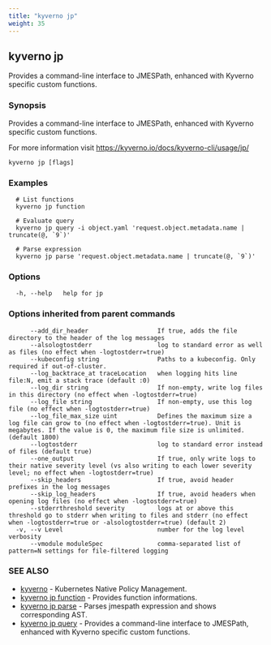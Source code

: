 ```yaml
---
title: "kyverno jp"
weight: 35
---
```

## kyverno jp

Provides a command-line interface to JMESPath, enhanced with Kyverno specific custom functions.

### Synopsis

Provides a command-line interface to JMESPath, enhanced with Kyverno specific custom functions.

  For more information visit https://kyverno.io/docs/kyverno-cli/usage/jp/

```
kyverno jp [flags]
```

### Examples

```
  # List functions
  kyverno jp function

  # Evaluate query
  kyverno jp query -i object.yaml 'request.object.metadata.name | truncate(@, `9`)'

  # Parse expression
  kyverno jp parse 'request.object.metadata.name | truncate(@, `9`)'
```

### Options

```
  -h, --help   help for jp
```

### Options inherited from parent commands

```
      --add_dir_header                   If true, adds the file directory to the header of the log messages
      --alsologtostderr                  log to standard error as well as files (no effect when -logtostderr=true)
      --kubeconfig string                Paths to a kubeconfig. Only required if out-of-cluster.
      --log_backtrace_at traceLocation   when logging hits line file:N, emit a stack trace (default :0)
      --log_dir string                   If non-empty, write log files in this directory (no effect when -logtostderr=true)
      --log_file string                  If non-empty, use this log file (no effect when -logtostderr=true)
      --log_file_max_size uint           Defines the maximum size a log file can grow to (no effect when -logtostderr=true). Unit is megabytes. If the value is 0, the maximum file size is unlimited. (default 1800)
      --logtostderr                      log to standard error instead of files (default true)
      --one_output                       If true, only write logs to their native severity level (vs also writing to each lower severity level; no effect when -logtostderr=true)
      --skip_headers                     If true, avoid header prefixes in the log messages
      --skip_log_headers                 If true, avoid headers when opening log files (no effect when -logtostderr=true)
      --stderrthreshold severity         logs at or above this threshold go to stderr when writing to files and stderr (no effect when -logtostderr=true or -alsologtostderr=true) (default 2)
  -v, --v Level                          number for the log level verbosity
      --vmodule moduleSpec               comma-separated list of pattern=N settings for file-filtered logging
```

### SEE ALSO

* [kyverno](kyverno.md)	 - Kubernetes Native Policy Management.
* [kyverno jp function](kyverno_jp_function.md)	 - Provides function informations.
* [kyverno jp parse](kyverno_jp_parse.md)	 - Parses jmespath expression and shows corresponding AST.
* [kyverno jp query](kyverno_jp_query.md)	 - Provides a command-line interface to JMESPath, enhanced with Kyverno specific custom functions.

